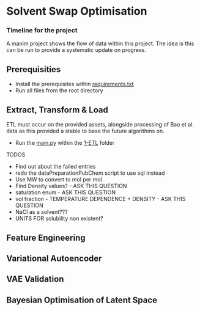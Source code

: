 # Solvent Swap Optimisation

### Timeline for the project

A manim project shows the flow of data within this project. The idea is this can be run to provide a systematic update on progress.

## Prerequisities 
- Install the prerequisites within [requirements.txt](requirements.txt)
- Run all files from the root directory

## Extract, Transform & Load

ETL must occur on the provided assets, alongside processing of Bao et al. data as this provided a stable to base the future algorithms on. 

- Run the [main.py](src/1-ETL/main.py) within the [1-ETL](src/1-ETL/) folder

TODOS
- Find out about the failed entries
- redo the dataPreparationPubChem script to use sql instead
- Use MW to convert to mol per mol
- Find Density values? - ASK THIS QUESTION
- saturation enum - ASK THIS QUESTION
- vol fraction - TEMPERATURE DEPENDENCE + DENSITY - ASK THIS QUESTION
- NaCl as a solvent??? 
- UNITS FOR solubility non existent?


## Feature Engineering

## Variational Autoencoder

## VAE Validation

## Bayesian Optimisation of Latent Space

